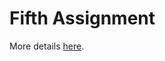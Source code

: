 # Fifth Assignment

More details [here](https://github.com/nevwalkalone/PSQL-Projects/blob/main/5th%20Assignment/assignment-report/5th-assignment.pdf).
